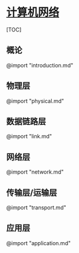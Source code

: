 # [计算机网络](../index.html)

[TOC]

## 概论

@import "introduction.md"

## 物理层

@import "physical.md"

## 数据链路层

@import "link.md"

## 网络层

@import "network.md"

## 传输层/运输层

@import "transport.md"

## 应用层

@import "application.md"
